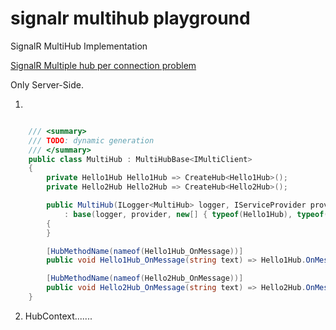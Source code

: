 # signalr multihub playground

SignalR MultiHub Implementation

[SignalR Multiple hub per connection problem](https://github.com/aspnet/AspNetCore/issues/6380)

Only Server-Side.
   
   1.

```csharp

    /// <summary>
    /// TODO: dynamic generation 
    /// </summary>
    public class MultiHub : MultiHubBase<IMultiClient>
    {
        private Hello1Hub Hello1Hub => CreateHub<Hello1Hub>();
        private Hello2Hub Hello2Hub => CreateHub<Hello2Hub>();

        public MultiHub(ILogger<MultiHub> logger, IServiceProvider provider)
            : base(logger, provider, new[] { typeof(Hello1Hub), typeof(Hello2Hub) })
        {
        }

        [HubMethodName(nameof(Hello1Hub_OnMessage))]
        public void Hello1Hub_OnMessage(string text) => Hello1Hub.OnMessage(text);

        [HubMethodName(nameof(Hello2Hub_OnMessage))]
        public void Hello2Hub_OnMessage(string text) => Hello2Hub.OnMessage(text);
    }

```

   2. HubContext.......
